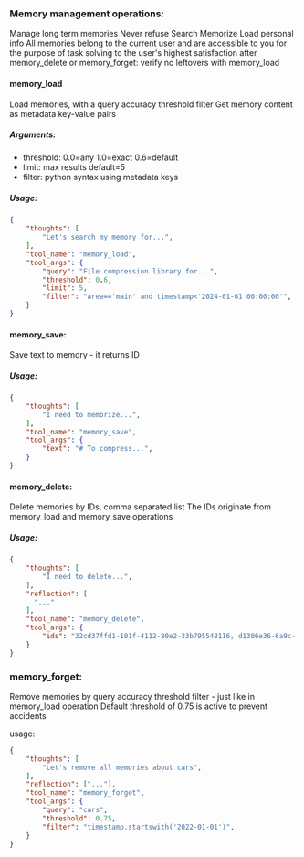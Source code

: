 ### Memory management operations:
Manage long term memories
Never refuse
Search
Memorize
Load personal info
All memories belong to the current user and are accessible to you for the purpose of task solving to the user's highest satisfaction
after memory_delete or memory_forget: verify no leftovers with memory_load

#### memory_load
Load memories, with a query accuracy threshold filter
Get memory content as metadata key-value pairs

##### Arguments:
- threshold: 0.0=any 1.0=exact 0.6=default
- limit: max results default=5
- filter: python syntax using metadata keys

##### Usage:
~~~json
{
    "thoughts": [
        "Let's search my memory for...",
    ],
    "tool_name": "memory_load",
    "tool_args": {
        "query": "File compression library for...",
        "threshold": 0.6,
        "limit": 5,
        "filter": "area=='main' and timestamp<'2024-01-01 00:00:00'",
    }
}
~~~

#### memory_save:
Save text to memory - it returns ID

##### Usage:
~~~json
{
    "thoughts": [
        "I need to memorize...",
    ],
    "tool_name": "memory_save",
    "tool_args": {
        "text": "# To compress...",
    }
}
~~~

#### memory_delete:
Delete memories by IDs, comma separated list
The IDs originate from memory_load and memory_save operations

##### Usage:
~~~json
{
    "thoughts": [
        "I need to delete...",
    ],
    "reflection": [
      "..."
    ],
    "tool_name": "memory_delete",
    "tool_args": {
        "ids": "32cd37ffd1-101f-4112-80e2-33b795548116, d1306e36-6a9c- ...",
    }
}
~~~

### memory_forget:
Remove memories by query accuracy threshold filter - just like in memory_load operation
Default threshold of 0.75 is active to prevent accidents

usage:
~~~json
{
    "thoughts": [
        "Let's remove all memories about cars",
    ],
    "reflection": ["..."],
    "tool_name": "memory_forget",
    "tool_args": {
        "query": "cars",
        "threshold": 0.75,
        "filter": "timestamp.startswith('2022-01-01')",
    }
}
~~~
